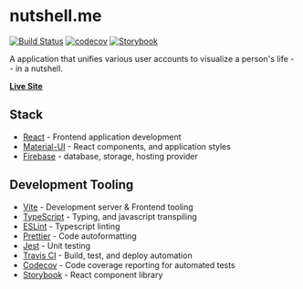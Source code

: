 # nutshell.me
[![Build Status](https://travis-ci.org/HeyKos/nutshell.me.svg?branch=main)](https://travis-ci.org/HeyKos/nutshell.me)
[![codecov](https://codecov.io/gh/HeyKos/nutshell.me/branch/main/graph/badge.svg?token=XI01Q1A5XD)](https://codecov.io/gh/HeyKos/nutshell.me)
[![Storybook](https://raw.githubusercontent.com/storybookjs/brand/master/badge/badge-storybook.svg)](https://heykos.github.io/nutshell.me)


A application that unifies various user accounts to visualize a person's life -- in a nutshell.

**[Live Site](https://nutshell-me.web.app)**


## Stack

- [React](https://reactjs.org/) - Frontend application development
- [Material-UI](https://material-ui.com/) - React components, and application styles
- [Firebase](https://console.firebase.google.com/project/nutshell-me/overview) - database, storage, hosting provider

## Development Tooling

- [Vite](https://vitejs.dev/) - Development server & Frontend tooling
- [TypeScript](https://www.typescriptlang.org/) - Typing, and javascript transpiling
- [ESLint](https://eslint.org/) - Typescript linting
- [Prettier](https://prettier.io/) - Code autoformatting
- [Jest](https://jestjs.io/) - Unit testing
- [Travis CI](https://travis-ci.org/github/HeyKos/nutshell.me) - Build, test, and deploy automation
- [Codecov](https://app.codecov.io/gh/HeyKos/nutshell.me) - Code coverage reporting for automated tests
- [Storybook](https://storybook.js.org/) - React component library